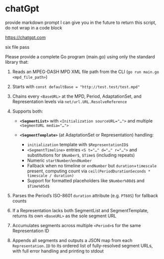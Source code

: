 # chatGpt

provide markdown prompt I can give you in the future to return this script, do
not wrap in a code block

https://chatgpt.com

six file pass

Please provide a complete Go program (main.go) using only the standard library that:

1. Reads an MPEG-DASH MPD XML file path from the CLI (`go run main.go <mpd_file_path>`)
2. Starts with `const defaultBase = "http://test.test/test.mpd"`
3. Chains every `<BaseURL>` at the MPD, Period, AdaptationSet, and Representation levels via `net/url.URL.ResolveReference`
4. Supports both:

   * **`<SegmentList>`** with `<Initialization sourceURL="…">` and multiple `<SegmentURL media="…">`
   * **`<SegmentTemplate>`** (at AdaptationSet or Representation) handling:

     * `initialization` template with `$RepresentationID$`
     * `<SegmentTimeline>` entries `<S t="…" d="…" r="…">` and substitutions for `$Number$`, `$Time$` (including repeats)
     * Numeric `startNumber`/`endNumber`
     * Fallback when no timeline or `endNumber` but `duration`+`timescale` present, computing count via `ceil(PeriodDurationSeconds * timescale / duration)`
     * Support for formatted placeholders like `$Number%08d$` and `$Time%05d$`
5. Parses the Period’s ISO-8601 `duration` attribute (e.g. `PT60S`) for fallback counts
6. If a Representation lacks both SegmentList and SegmentTemplate, returns its own `<BaseURL>` as the sole segment URL
7. Accumulates segments across multiple `<Period>`s for the same Representation ID
8. Appends all segments and outputs a JSON map from each `Representation.ID` to its ordered list of fully-resolved segment URLs, with full error handling and printing to stdout
